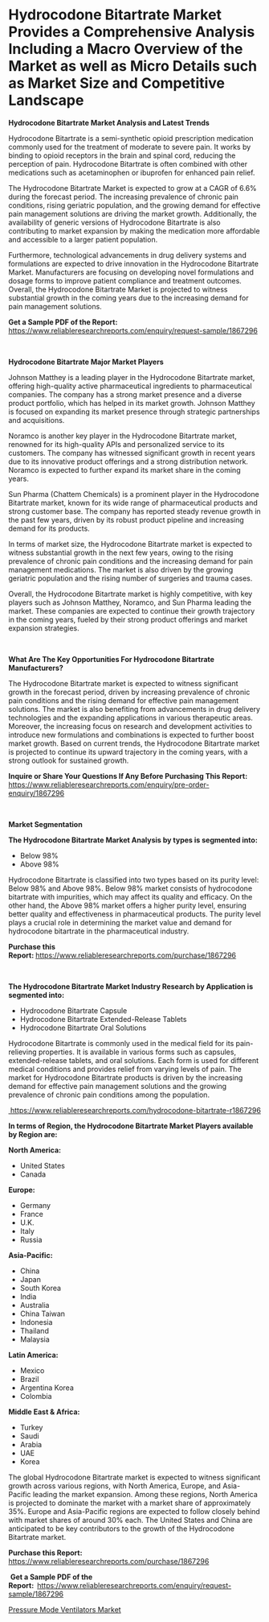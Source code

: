 <p><h1>Hydrocodone Bitartrate Market Provides a Comprehensive Analysis Including a Macro Overview of the Market as well as Micro Details such as Market Size and Competitive Landscape</h1></p><p><strong>Hydrocodone Bitartrate Market Analysis and Latest Trends</strong></p>
<p><p>Hydrocodone Bitartrate is a semi-synthetic opioid prescription medication commonly used for the treatment of moderate to severe pain. It works by binding to opioid receptors in the brain and spinal cord, reducing the perception of pain. Hydrocodone Bitartrate is often combined with other medications such as acetaminophen or ibuprofen for enhanced pain relief.</p><p>The Hydrocodone Bitartrate Market is expected to grow at a CAGR of 6.6% during the forecast period. The increasing prevalence of chronic pain conditions, rising geriatric population, and the growing demand for effective pain management solutions are driving the market growth. Additionally, the availability of generic versions of Hydrocodone Bitartrate is also contributing to market expansion by making the medication more affordable and accessible to a larger patient population.</p><p>Furthermore, technological advancements in drug delivery systems and formulations are expected to drive innovation in the Hydrocodone Bitartrate Market. Manufacturers are focusing on developing novel formulations and dosage forms to improve patient compliance and treatment outcomes. Overall, the Hydrocodone Bitartrate Market is projected to witness substantial growth in the coming years due to the increasing demand for pain management solutions.</p></p>
<p><strong>Get a Sample PDF of the Report:&nbsp;</strong> <a href="https://www.reliableresearchreports.com/enquiry/request-sample/1867296">https://www.reliableresearchreports.com/enquiry/request-sample/1867296</a></p>
<p>&nbsp;</p>
<p><strong>Hydrocodone Bitartrate Major Market Players</strong></p>
<p><p>Johnson Matthey is a leading player in the Hydrocodone Bitartrate market, offering high-quality active pharmaceutical ingredients to pharmaceutical companies. The company has a strong market presence and a diverse product portfolio, which has helped in its market growth. Johnson Matthey is focused on expanding its market presence through strategic partnerships and acquisitions.</p><p>Noramco is another key player in the Hydrocodone Bitartrate market, renowned for its high-quality APIs and personalized service to its customers. The company has witnessed significant growth in recent years due to its innovative product offerings and a strong distribution network. Noramco is expected to further expand its market share in the coming years.</p><p>Sun Pharma (Chattem Chemicals) is a prominent player in the Hydrocodone Bitartrate market, known for its wide range of pharmaceutical products and strong customer base. The company has reported steady revenue growth in the past few years, driven by its robust product pipeline and increasing demand for its products.</p><p>In terms of market size, the Hydrocodone Bitartrate market is expected to witness substantial growth in the next few years, owing to the rising prevalence of chronic pain conditions and the increasing demand for pain management medications. The market is also driven by the growing geriatric population and the rising number of surgeries and trauma cases.</p><p>Overall, the Hydrocodone Bitartrate market is highly competitive, with key players such as Johnson Matthey, Noramco, and Sun Pharma leading the market. These companies are expected to continue their growth trajectory in the coming years, fueled by their strong product offerings and market expansion strategies.</p></p>
<p>&nbsp;</p>
<p><strong>What Are The Key Opportunities For Hydrocodone Bitartrate Manufacturers?</strong></p>
<p><p>The Hydrocodone Bitartrate market is expected to witness significant growth in the forecast period, driven by increasing prevalence of chronic pain conditions and the rising demand for effective pain management solutions. The market is also benefiting from advancements in drug delivery technologies and the expanding applications in various therapeutic areas. Moreover, the increasing focus on research and development activities to introduce new formulations and combinations is expected to further boost market growth. Based on current trends, the Hydrocodone Bitartrate market is projected to continue its upward trajectory in the coming years, with a strong outlook for sustained growth.</p></p>
<p><strong>Inquire or Share Your Questions If Any Before Purchasing This Report:</strong> <a href="https://www.reliableresearchreports.com/enquiry/pre-order-enquiry/1867296">https://www.reliableresearchreports.com/enquiry/pre-order-enquiry/1867296</a></p>
<p>&nbsp;</p>
<p><strong>Market Segmentation</strong></p>
<p><strong>The Hydrocodone Bitartrate Market Analysis by types is segmented into:</strong></p>
<p><ul><li>Below 98%</li><li>Above 98%</li></ul></p>
<p><p>Hydrocodone Bitartrate is classified into two types based on its purity level: Below 98% and Above 98%. Below 98% market consists of hydrocodone bitartrate with impurities, which may affect its quality and efficacy. On the other hand, the Above 98% market offers a higher purity level, ensuring better quality and effectiveness in pharmaceutical products. The purity level plays a crucial role in determining the market value and demand for hydrocodone bitartrate in the pharmaceutical industry.</p></p>
<p><strong>Purchase this Report:&nbsp;</strong><a href="https://www.reliableresearchreports.com/purchase/1867296">https://www.reliableresearchreports.com/purchase/1867296</a></p>
<p>&nbsp;</p>
<p><strong>The Hydrocodone Bitartrate Market Industry Research by Application is segmented into:</strong></p>
<p><ul><li>Hydrocodone Bitartrate Capsule</li><li>Hydrocodone Bitartrate Extended-Release Tablets</li><li>Hydrocodone Bitartrate Oral Solutions</li></ul></p>
<p><p>Hydrocodone Bitartrate is commonly used in the medical field for its pain-relieving properties. It is available in various forms such as capsules, extended-release tablets, and oral solutions. Each form is used for different medical conditions and provides relief from varying levels of pain. The market for Hydrocodone Bitartrate products is driven by the increasing demand for effective pain management solutions and the growing prevalence of chronic pain conditions among the population.</p></p>
<p><a href="https://www.reliableresearchreports.com/hydrocodone-bitartrate-r1867296">&nbsp;https://www.reliableresearchreports.com/hydrocodone-bitartrate-r1867296</a></p>
<p><strong>In terms of Region, the Hydrocodone Bitartrate Market Players available by Region are:</strong></p>
<p>
    <p> <strong> North America: </strong>
        <ul>
            <li>United States</li>
            <li>Canada</li>
        </ul>
        </p> 
    <p> <strong> Europe: </strong>
        <ul>
            <li>Germany</li>
            <li>France</li>
            <li>U.K.</li>
            <li>Italy</li>
            <li>Russia</li>
        </ul>
        </p> 
    <p> <strong> Asia-Pacific: </strong>
        <ul>
            <li>China</li>
            <li>Japan</li>
            <li>South Korea</li>
            <li>India</li>
            <li>Australia</li>
            <li>China Taiwan</li>
            <li>Indonesia</li>
            <li>Thailand</li>
            <li>Malaysia</li>
        </ul>
        </p> 
    <p> <strong> Latin America: </strong>
        <ul>
            <li>Mexico</li>
            <li>Brazil</li>
            <li>Argentina Korea</li>
            <li>Colombia</li>
        </ul>
        </p> 
    <p> <strong> Middle East & Africa: </strong>
        <ul>
            <li>Turkey</li>
            <li>Saudi</li>
            <li>Arabia</li>
            <li>UAE</li>
            <li>Korea</li>
        </ul>
    </p>
    </p>
<p><p>The global Hydrocodone Bitartrate market is expected to witness significant growth across various regions, with North America, Europe, and Asia-Pacific leading the market expansion. Among these regions, North America is projected to dominate the market with a market share of approximately 35%. Europe and Asia-Pacific regions are expected to follow closely behind with market shares of around 30% each. The United States and China are anticipated to be key contributors to the growth of the Hydrocodone Bitartrate market.</p></p>
<p><strong>Purchase this Report: </strong><a href="https://www.reliableresearchreports.com/purchase/1867296">https://www.reliableresearchreports.com/purchase/1867296</a></p>
<p>&nbsp;<strong>Get a Sample PDF of the Report:&nbsp;&nbsp;</strong><a href="https://www.reliableresearchreports.com/enquiry/request-sample/1867296">https://www.reliableresearchreports.com/enquiry/request-sample/1867296</a></p>
<p><strong></strong></p>
<p><p><a href="https://view.publitas.com/reportprime-1/pressure-mode-ventilators-market-focuses-on-market-share-size-and-projected-forecast-till-2031/">Pressure Mode Ventilators Market</a></p></p>